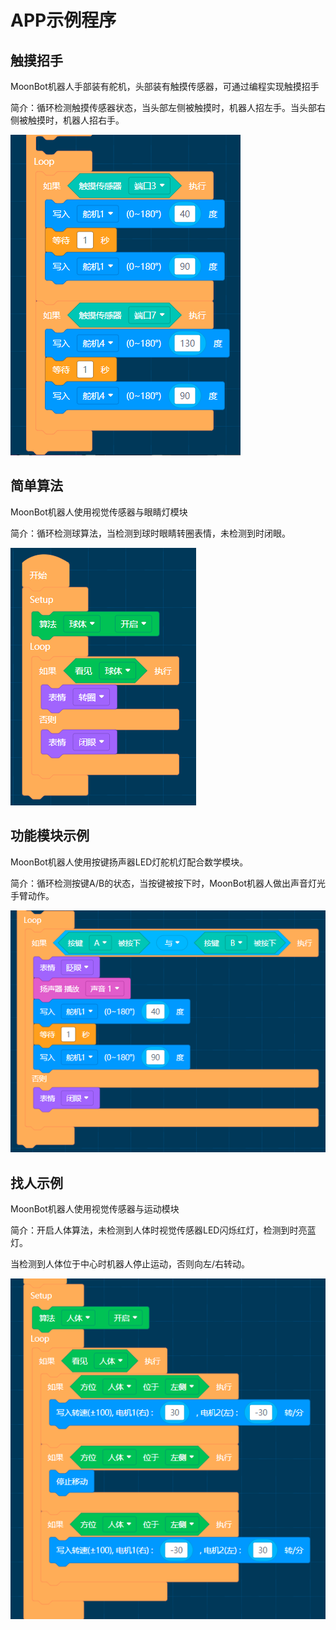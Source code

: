 # APP示例程序

## 触摸招手

MoonBot机器人手部装有舵机，头部装有触摸传感器，可通过编程实现触摸招手

简介：循环检测触摸传感器状态，当头部左侧被触摸时，机器人招左手。当头部右侧被触摸时，机器人招右手。

![](./images/MoonBot_APP_Touch.png)

## 简单算法

MoonBot机器人使用视觉传感器与眼睛灯模块

简介：循环检测球算法，当检测到球时眼睛转圈表情，未检测到时闭眼。

![](./images/MoonBot_APP_Ball.png)

## 功能模块示例

MoonBot机器人使用按键扬声器LED灯舵机灯配合数学模块。

简介：循环检测按键A/B的状态，当按键被按下时，MoonBot机器人做出声音灯光手臂动作。

![](./images/MoonBot_APP_AnJian.png)

## 找人示例

MoonBot机器人使用视觉传感器与运动模块

简介：开启人体算法，未检测到人体时视觉传感器LED闪烁红灯，检测到时亮蓝灯。

当检测到人体位于中心时机器人停止运动，否则向左/右转动。

![](./images/MoonBot_APP_Body.png)



